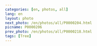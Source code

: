 ```yaml
---
categories: [en, photos, all]
lang: en
layout: photo
next_photo: /en/photos/all/P0000204.html
picname: P0000206
prev_photo: /en/photos/all/P0000218.html
tags: [Tree]
---
```

